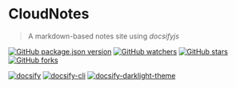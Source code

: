 # CloudNotes

> A markdown-based notes site using *docsifyjs*

[![GitHub package.json version](https://img.shields.io/github/package-json/v/yequanrui/CloudNotes)](https://github.com/yequanrui/CloudNotes "Go to homepage")
[![GitHub watchers](https://img.shields.io/github/watchers/yequanrui/CloudNotes?style=social)](https://github.com/yequanrui/CloudNotes/watchers)
[![GitHub stars](https://img.shields.io/github/stars/yequanrui/CloudNotes?style=social)](https://github.com/yequanrui/CloudNotes/stargazers)
[![GitHub forks](https://img.shields.io/github/forks/yequanrui/CloudNotes?style=social)](https://github.com/yequanrui/CloudNotes/network/members)

[![docsify](https://img.shields.io/npm/v/docsify?label=docsify)](https://docsify.js.org/ "Go to homepage")
[![docsify-cli](https://img.shields.io/npm/v/docsify-cli?label=docsify-cli)](https://cli.docsifyjs.org/ "Go to homepage")
[![docsify-darklight-theme](https://img.shields.io/npm/v/docsify-darklight-theme?label=docsify-darklight-theme)](https://docsify-darklight-theme.boopathikumar.me/ "Go to homepage")
